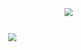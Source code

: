 
⠀⠀⠀⠀⠀⠀⠀⠀⠀⠀⠀⠀⠀⠀⠀⠀⠀⠀⠀⠀⠀⠀⠀⠀⠀⠀ ⠀⠀⠀![](https://komarev.com/ghpvc/?username=knifeparty839&style=plastic-square&color=ec78b3)


⠀⠀⠀⠀⠀⠀⠀⠀⠀⠀⠀⠀⠀⠀ ⠀⠀⠀⠀⠀⠀⠀ ⠀⠀⠀⠀  ⠀⠀⠀ ⠀⠀ ⠀⠀⠀⠀⠀⠀⠀⠀⠀⠀⠀ ⠀⠀⠀⠀⠀⠀⠀ ⠀⠀⠀⠀  ⠀⠀⠀ ⠀⠀⠀ ![](https://64.media.tumblr.com/06642ab8ee78b84abf7c403a2ce3f73b/8971dddae7744c5e-4e/s400x600/79785a82d131f2e0b8007ed8f1a411be194e1280.pnj)
⠀⠀⠀
⠀





